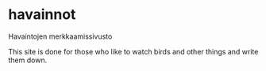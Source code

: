 # havainnot
Havaintojen merkkaamissivusto

This site is done for those who like to watch birds and other things and write them down.
